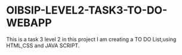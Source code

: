# OIBSIP-LEVEL2-TASK3-TO-DO-WEBAPP
This is a task 3 level 2 in this project I am creating a TO DO List,using HTML,CSS and JAVA SCRIPT.
